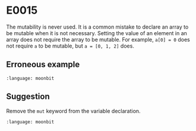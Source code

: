 # E0015

The mutability is never used. It is a common mistake to declare an array to be
mutable when it is not necessary. Setting the value of an element in an array
does not require the array to be mutable. For example, `a[0] = 0` does not
require `a` to be mutable, but `a = [0, 1, 2]` does.

## Erroneous example

```{literalinclude} /sources/error_codes/0015_error/top.mbt
:language: moonbit
```

## Suggestion

Remove the `mut` keyword from the variable declaration.

```{literalinclude} /sources/error_codes/0015_fixed/top.mbt
:language: moonbit
```
